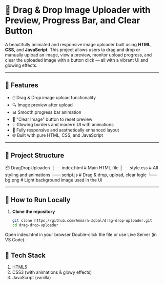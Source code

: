 # 🌟 Drag & Drop Image Uploader with Preview, Progress Bar, and Clear Button

A beautifully animated and responsive image uploader built using **HTML**, **CSS**, and **JavaScript**. This project allows users to drag and drop or manually upload an image, view a preview, monitor upload progress, and clear the uploaded image with a button click — all with a vibrant UI and glowing effects.

---

## 🚀 Features

- 🖱️ Drag & Drop image upload functionality  
- 🔍 Image preview after upload  
- 📊 Smooth progress bar animation  
- 🧹 "Clear Image" button to reset preview  
- 💡 Glowing borders and modern UI with animations  
- 🌈 Fully responsive and aesthetically enhanced layout  
- 🌐 Built with pure HTML, CSS, and JavaScript

---

## 📁 Project Structure

📦 DragDropUploader/
├── index.html # Main HTML file
├── style.css # All styling and animations
├── script.js # Drag & drop, upload, clear logic
└── bg.png # Light background image used in the UI


---

## 🔧 How to Run Locally

1. **Clone the repository**
   ```bash
   git clone https://github.com/Ammara-Iqbal/drag-drop-uploader.git
   cd drag-drop-uploader
Open index.html in your browser
Double-click the file or use Live Server (in VS Code).

## 🎨 Tech Stack

1. HTML5
2. CSS3 (with animations & glowy effects)
3. JavaScript (vanilla)




